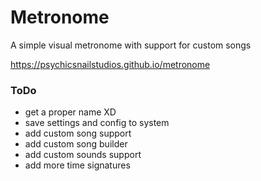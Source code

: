 # Metronome
A simple visual metronome with support for custom songs

https://psychicsnailstudios.github.io/metronome


### ToDo
* get a proper name XD
* save settings and config to system
* add custom song support
* add custom song builder
* add custom sounds support
* add more time signatures
